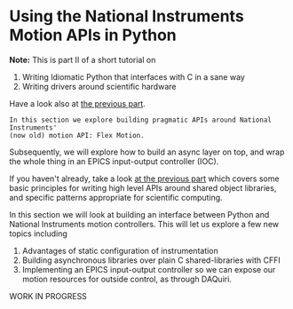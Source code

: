 # Using the National Instruments Motion APIs in Python

<div class="head-note">
  <p>
    <strong>Note:</strong>
    This is part II of a short tutorial on
    <ol>
      <li>Writing Idiomatic Python that interfaces with C in a sane way</li>
      <li>Writing drivers around scientific hardware</li>
    </ol>
    Have a look also at <a href="/writing/pyseswrapper">the previous part</a>.
    
    In this section we explore building pragmatic APIs around National Instruments'
    (now old) motion API: Flex Motion.
  </p>
  <p>
    Subsequently, we will explore how to build an async layer on top, and 
    wrap the whole thing in an EPICS input-output controller (IOC).  
  </p>
</div>

If you haven't already, take a look 
[at the previous part](/writing/pyseswrapper) which covers some basic principles
for writing high level APIs around shared object libraries, and specific patterns
appropriate for scientific computing.

In this section we will look at building an interface between Python and 
National Instruments motion controllers. This will let us explore a few new 
topics including

1. Advantages of static configuration of instrumentation
2. Building asynchronous libraries over plain C shared-libraries with CFFI
3. Implementing an EPICS input-output controller so we can expose 
   our motion resources for outside control, as through DAQuiri.
   
WORK IN PROGRESS
  